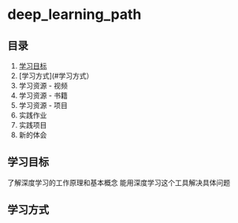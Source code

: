 # deep_learning_path

## 目录
1. [学习目标](#学习目标)
2. [学习方式](#学习方式）
3. 学习资源 - 视频
4. 学习资源 - 书籍
5. 学习资源 - 项目
6. 实践作业
7. 实践项目
8. 新的体会

## 学习目标
了解深度学习的工作原理和基本概念
能用深度学习这个工具解决具体问题


## 学习方式
